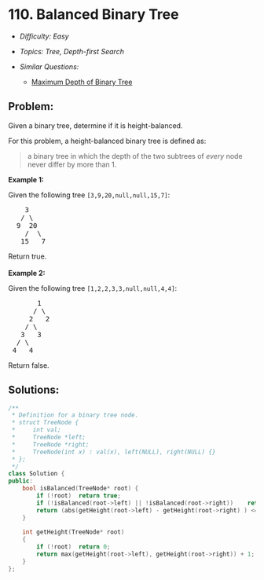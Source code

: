 # 110. Balanced Binary Tree

* *Difficulty: Easy*

* *Topics: Tree, Depth-first Search*

* *Similar Questions:*

  * [Maximum Depth of Binary Tree](./tests/balanced-binary-tree.md)

## Problem:

<p>Given a binary tree, determine if it is height-balanced.</p>

<p>For this problem, a height-balanced binary tree is defined as:</p>

<blockquote>
<p>a binary tree in which the depth of the two subtrees of <em>every</em> node never differ by more than 1.</p>
</blockquote>

<p><strong>Example 1:</strong></p>

<p>Given the following tree <code>[3,9,20,null,null,15,7]</code>:</p>

<pre>
    3
   / \
  9  20
    /  \
   15   7</pre>

<p>Return true.<br />
<br />
<strong>Example 2:</strong></p>

<p>Given the following tree <code>[1,2,2,3,3,null,null,4,4]</code>:</p>

<pre>
       1
      / \
     2   2
    / \
   3   3
  / \
 4   4
</pre>

<p>Return false.</p>

## Solutions:

```c++
/**
 * Definition for a binary tree node.
 * struct TreeNode {
 *     int val;
 *     TreeNode *left;
 *     TreeNode *right;
 *     TreeNode(int x) : val(x), left(NULL), right(NULL) {}
 * };
 */
class Solution {
public:
    bool isBalanced(TreeNode* root) {
        if (!root)  return true;
        if (!isBalanced(root->left) || !isBalanced(root->right))    return false;
        return (abs(getHeight(root->left) - getHeight(root->right) ) <= 1 );
    }
    
    int getHeight(TreeNode* root)
    {
        if (!root)  return 0;
        return max(getHeight(root->left), getHeight(root->right)) + 1;
    }
};
```
